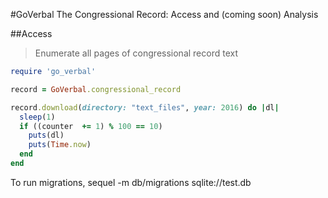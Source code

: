 #GoVerbal
The Congressional Record:  Access and (coming soon) Analysis

##Access
> Enumerate all pages of congressional record text

```ruby
require 'go_verbal'

record = GoVerbal.congressional_record

record.download(directory: "text_files", year: 2016) do |dl|
  sleep(1)
  if ((counter  += 1) % 100 == 10)
    puts(dl)
    puts(Time.now)
  end
end
```


To run migrations, sequel -m db/migrations sqlite://test.db

